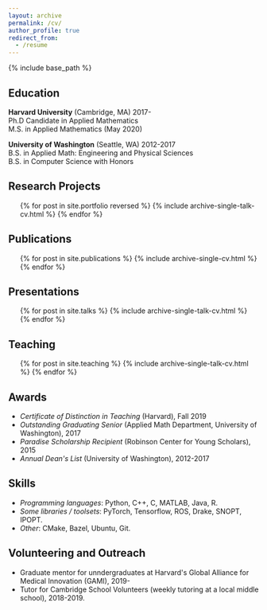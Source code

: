 ```yaml
---
layout: archive
permalink: /cv/
author_profile: true
redirect_from:
  - /resume
---
```


{% include base_path %}

Education
------
**Harvard University** (Cambridge, MA)  2017-  
Ph.D Candidate in Applied Mathematics  
M.S. in Applied Mathematics  (May 2020)

**University of Washington** (Seattle, WA)  2012-2017  
B.S. in Applied Math: Engineering and Physical Sciences  
B.S. in Computer Science with Honors  

Research Projects
------
<ul>{% for post in site.portfolio reversed %}
{% include archive-single-talk-cv.html %}
{% endfor %}</ul>

Publications
------
  <ul>{% for post in site.publications %}
    {% include archive-single-cv.html %}
  {% endfor %}</ul>
  
Presentations
------
  <ul>{% for post in site.talks %}
    {% include archive-single-talk-cv.html %}
  {% endfor %}</ul>
  
Teaching
------
  <ul>{% for post in site.teaching %}
    {% include archive-single-talk-cv.html %}
  {% endfor %}</ul>
  
Awards
------
* *Certificate of Distinction in Teaching* (Harvard), Fall 2019
*  *Outstanding Graduating Senior* (Applied Math Department, University of Washington), 2017
*  *Paradise Scholarship Recipient* (Robinson Center for Young Scholars), 2015
*  *Annual Dean's List* (University of Washington), 2012-2017

Skills
------
* *Programming languages*: Python, C++, C, MATLAB, Java, R.
* *Some libraries / toolsets*: PyTorch, Tensorflow, ROS, Drake, SNOPT, IPOPT.
* *Other*: CMake, Bazel, Ubuntu, Git.

Volunteering and Outreach
------
* Graduate mentor for unndergraduates at Harvard's Global Alliance for Medical Innovation (GAMI), 2019-
* Tutor for Cambridge School Volunteers (weekly tutoring at a local middle school), 2018-2019.
